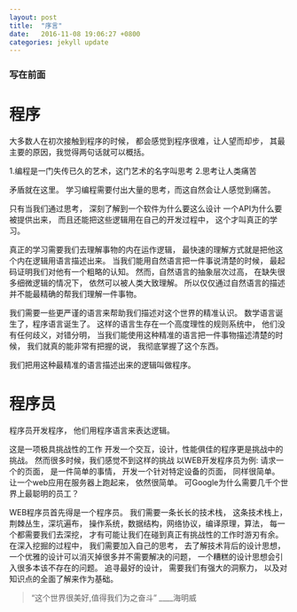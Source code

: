 ```yaml
---
layout: post
title:  "序言"
date:   2016-11-08 19:06:27 +0800
categories: jekyll update
---
```


### 写在前面

# 程序
大多数人在初次接触到程序的时候， 都会感觉到程序很难，让人望而却步， 其最主要的原因，我觉得两句话就可以概括。

1.编程是一门失传已久的艺术，这门艺术的名字叫思考
2.思考让人类痛苦

矛盾就在这里。 学习编程需要付出大量的思考，而这自然会让人感觉到痛苦。

只有当我们通过思考， 深刻了解到一个软件为什么要这么设计 一个API为什么要被提供出来， 而且还能把这些逻辑用在自己的开发过程中， 这个才叫真正的学习。

真正的学习需要我们去理解事物的内在运作逻辑， 最快速的理解方式就是把他这个内在逻辑用语言描述出来。 当我们能用自然语言把一件事说清楚的时候， 最起码证明我们对他有一个粗略的认知。 然而，自然语言的抽象层次过高， 在缺失很多细微逻辑的情况下， 依然可以被人类大致理解。 所以仅仅通过自然语言的描述并不能最精确的帮我们理解一件事物。

我们需要一些更严谨的语言来帮助我们描述对这个世界的精准认识。 数学语言诞生了，程序语言诞生了。 这样的语言生存在一个高度理性的规则系统中， 他们没有任何歧义，对错分明， 当我们能使用这种精准的语言把一件事物描述清楚的时候， 我们就真的能非常有把握的说， 我彻底掌握了这个东西。

我们把用这种最精准的语言描述出来的逻辑叫做程序。

# 程序员

程序员开发程序， 他们用程序语言来表达逻辑。

这是一项极具挑战性的工作 开发一个交互，设计，性能俱佳的程序更是挑战中的挑战。 然而很多时候，我们感觉不到这样的挑战 以WEB开发程序员为例: 请求一个的页面， 是一件简单的事情， 开发一个针对特定设备的页面， 同样很简单。 让一个web应用在服务器上跑起来， 依然很简单。 可Google为什么需要几千个世界上最聪明的员工？

WEB程序员首先得是一个程序员。 我们需要一条长长的技术栈， 这条技术栈上，荆棘丛生，深坑遍布， 操作系统，数据结构，网络协议，编译原理，算法， 每一个都需要我们去深挖， 才有可能让我们在碰到真正有挑战性的工作时游刃有余。 在深入挖掘的过程中， 我们需要加入自己的思考， 去了解技术背后的设计思想， 一个优雅的设计可以消灭掉很多并不需要解决的问题， 一个糟糕的设计思想会引入很多本该不存在的问题。 追寻最好的设计， 需要我们有强大的洞察力， 以及对知识点的全面了解来作为基础。

> “这个世界很美好,值得我们为之奋斗”
____海明威